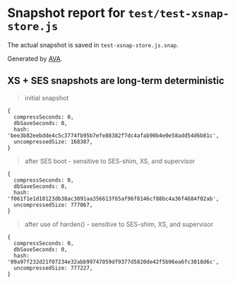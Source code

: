 # Snapshot report for `test/test-xsnap-store.js`

The actual snapshot is saved in `test-xsnap-store.js.snap`.

Generated by [AVA](https://avajs.dev).

## XS + SES snapshots are long-term deterministic

> initial snapshot

    {
      compressSeconds: 0,
      dbSaveSeconds: 0,
      hash: 'bee3b82eebdde4c5c3774fb95b7efe88382f7dc4afab90b4e0e58add54d6b81c',
      uncompressedSize: 168387,
    }

> after SES boot - sensitive to SES-shim, XS, and supervisor

    {
      compressSeconds: 0,
      dbSaveSeconds: 0,
      hash: 'f061f1e1d10123db38ac3091aa356613f65af96f8146cf88bc4a36f4684f02ab',
      uncompressedSize: 777067,
    }

> after use of harden() - sensitive to SES-shim, XS, and supervisor

    {
      compressSeconds: 0,
      dbSaveSeconds: 0,
      hash: '09a97f232d21f07234e32abb99747059df9377d5820de42f5b96ea6fc3018d6c',
      uncompressedSize: 777227,
    }
